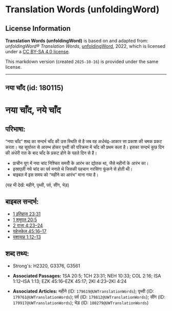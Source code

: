 # Translation Words (unfoldingWord)

## License Information

**Translation Words (unfoldingWord)** is based on and adapted from: _unfoldingWord® Translation Words_, [unfoldingWord](https://unfoldingword.org/utw), 2022, which is licensed under a [CC BY-SA 4.0 license](https://creativecommons.org/licenses/by-sa/4.0/legalcode.en).

This markdown version (created `2025-10-16`) is provided under the same license.



--------------------------------

## नया चाँद (id: 180115)

नया चाँद, नये चाँद
==================

परिभाषा:
--------

“नया चाँद” शब्द का सन्दर्भ चाँद की उस स्थिति से है जब वह अर्धचंद्र\-आकार सा प्रकाश की चमक प्रकट करता। यह सूर्यास्त से आरम्भ होकर पृथ्वी की परिक्रमा में चाँद की प्रथम कला है। इसका सन्दर्भ कुछ दिन की अंधेरी रात के बाद चाँद के प्रकट होने के पहले दिन से है।

* प्राचीन युग में नया चांद निश्चित समयोँ के आरंभ का द्योतक था, जैसे महीनों के आरंभ का।
* इस्राएली नये चांद का पर्व मनाते थे जिसकी पहचान नरसिंगा फूंकने से होती थी।
* बाइबल में इस समय को “महीने का आरंभ” माना गया है।

(यह भी देखें: महीने, पृथ्वी, पर्व, सींग, भेड़)

बाइबल सन्दर्भ:
--------------

* [1 इतिहास 23:31](https://ref.ly/1Chr0:0)
* [1 शमूएल 20:5](https://ref.ly/1Sam0:0)
* [2 राजा 4:23–24](https://ref.ly/2Kgs0:0)
* [यहेजकेल 45:16–17](https://ref.ly/Ezek45:16-Ezek45:17)
* [यशायाह 1:12–13](https://ref.ly/Isa1:12-Isa1:13)

शब्द तथ्य:
----------

* Strong's: H2320, G3376, G3561

* **Associated Passages:** 1SA 20:5; 1CH 23:31; NEH 10:33; COL 2:16; ISA 1:12–ISA 1:13; EZK 45:16–EZK 45:17; 2KI 4:23–2KI 4:24
* **Associated Articles:** महीने (ID: `179619@UWTranslationWords`); पृथ्वी (ID: `179761@UWTranslationWords`); पर्व (ID: `179812@UWTranslationWords`); सींग (ID: `179917@UWTranslationWords`); भेड़ (ID: `180279@UWTranslationWords`)

